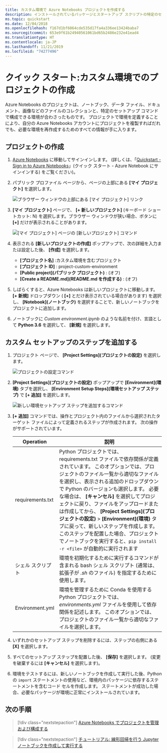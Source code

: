```yaml
---
title: カスタム環境で Azure Notebooks プロジェクトを作成する
description: インストールされているパッケージとスタートアップ スクリプトの特定のセットで構成された新しいプロジェクトを Azure Notebooks で作成します。
ms.topic: quickstart
ms.date: 12/04/2018
ms.openlocfilehash: f167d1bf6064cde535d17fa4a336ee13424baba7
ms.sourcegitcommit: 653e9f61b24940561061bd65b2486e232e41ead4
ms.translationtype: HT
ms.contentlocale: ja-JP
ms.lasthandoff: 11/21/2019
ms.locfileid: "74277496"
---
```

# <a name="quickstart-create-a-project-with-a-custom-environment"></a>クイック スタート:カスタム環境でのプロジェクトの作成

Azure Notebooks のプロジェクトは、ノートブック、データ ファイル、ドキュメント、画像などのファイルのコレクションと、特定のセットアップ コマンドで構成できる環境が合わさったものです。 プロジェクトで環境を定義することにより、自分の Azure Notebooks アカウントにプロジェクトを複製すればだれでも、必要な環境を再作成するためのすべての情報が手に入ります。

## <a name="create-a-project"></a>プロジェクトの作成

1. [Azure Notebooks](https://notebooks.azure.com) に移動してサインインします。 (詳しくは、「[Quickstart - Sign in to Azure Notebooks](quickstart-sign-in-azure-notebooks.md)」(クイック スタート - Azure Notebook にサインインする) をご覧ください)。

1. パブリック プロファイル ページから、ページの上部にある **[マイ プロジェクト]** を選択します。

    ![ブラウザー ウィンドウの上部にある [マイ プロジェクト] リンク](media/quickstarts/my-projects-link.png)

1. **[マイ プロジェクト]** ページで、 **[+ 新しいプロジェクト]** (キーボード ショートカット: N) を選択します。ブラウザー ウィンドウが狭い場合、ボタンに **[+]** だけが表示されることがあります。

    ![[マイ プロジェクト] ページの [新しいプロジェクト] コマンド](media/quickstarts/new-project-command.png)

1. 表示される **[新しいプロジェクトの作成]** ポップアップで、次の詳細を入力または設定した後、 **[作成]** を選択します。

    - **[プロジェクト名]** :カスタム環境を含むプロジェクト
    - **[プロジェクト ID]** : project-custom-environment
    - **[Public project]\(パブリック プロジェクト\)** : (オフ)
    - **[Create a README.md]\(README.md を作成する\)** : (オフ)

1. しばらくすると、Azure Notebooks は新しいプロジェクトに移動します。 **[+ 新規]** ドロップダウン ( **[+]** とだけ表示されている場合があります) を選択し、 **[Notebook]\(ノートブック\)** を選択することで、新しいノートブックをプロジェクトに追加します。

1. ノートブックに *Custom environment.ipynb* のような名前を付け、言語として **Python 3.6** を選択して、 **[新規]** を選択します。

## <a name="add-a-custom-setup-step"></a>カスタム セットアップのステップを追加する

1. プロジェクト ページで、 **[Project Settings]\(プロジェクトの設定\)** を選択します。

    ![プロジェクトの設定コマンド](media/quickstarts/project-settings-command.png)

1. **[Project Settings]\(プロジェクトの設定\)** ポップアップで **[Environment]\(環境\)** タブを選択し、 **[Environment Setup Steps]\(環境セットアップ ステップ\)** で **[+ 追加]** を選択します。

    ![新しい環境セットアップ ステップを追加するコマンド](media/quickstarts/environment-add-command.png)

1. **[+ 追加]** コマンドでは、操作とプロジェクト内のファイルから選択されたターゲット ファイルによって定義されるステップが作成されます。 次の操作がサポートされています。

    | Operation | 説明 |
    | --- | --- |
    | requirements.txt | Python プロジェクトでは、requirements.txt ファイルで依存関係が定義されています。 このオプションでは、プロジェクトのファイル一覧から適切なファイルを選択し、表示される追加のドロップダウンで Python のバージョンも選択します。 必要な場合は、 **[キャンセル]** を選択してプロジェクトに戻り、ファイルをアップロードまたは作成してから、 **[Project Settings]\(プロジェクトの設定\)**  >  **[Environment]\(環境\)** タブに戻って、新しいステップを作成します。 このステップを配置した場合、プロジェクトでノートブックを実行すると、`pip install -r <file>` が自動的に実行されます |
    | シェル スクリプト | 環境を初期化するために実行するコマンドが含まれる bash シェル スクリプト (通常は、拡張子が *.sh* のファイル) を指定するために使用します。 |
    | Environment.yml | 環境を管理するために Conda を使用する Python プロジェクトでは、*environments.yml* ファイルを使用して依存関係を記述します。 このオプションでは、プロジェクトのファイル一覧から適切なファイルを選択します。 |

1. いずれかのセットアップ ステップを削除するには、ステップの右側にある **[X]** を選択します。

1. すべてのセットアップ ステップを配置した後、 **[保存]** を選択します。 (変更を破棄するには **[キャンセル]** を選択します)。

1. 環境をテストするには、新しいノートブックを作成して実行した後、Python の `import` ステートメントの使用など、環境内のパッケージに依存するステートメントを含むコード セルを作成します。 ステートメントが成功した場合、必要なパッケージが環境に正常にインストールされています。

## <a name="next-steps"></a>次の手順

> [!div class="nextstepaction"]
> [Azure Notebooks でプロジェクトを管理および構成する](configure-manage-azure-notebooks-projects.md)

> [!div class="nextstepaction"]
> [チュートリアル: 線形回帰を行う Jupyter ノートブックを作成して実行する](tutorial-create-run-jupyter-notebook.md)
